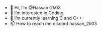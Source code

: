 - 👋 Hi, I’m @Hassan-2k03
- 👀 I’m interested in Coding. 
- 🌱 I’m currently learning C and C++
- 📫 How to reach me discord hassan_2k03

<!---
Hassan-2k03/Hassan-2k03 is a ✨ special ✨ repository because its `README.md` (this file) appears on your GitHub profile.
You can click the Preview link to take a look at your changes.
--->

